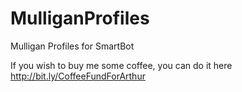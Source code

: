 # MulliganProfiles
Mulligan Profiles for SmartBot

If you wish to buy me some coffee, you can do it here http://bit.ly/CoffeeFundForArthur

